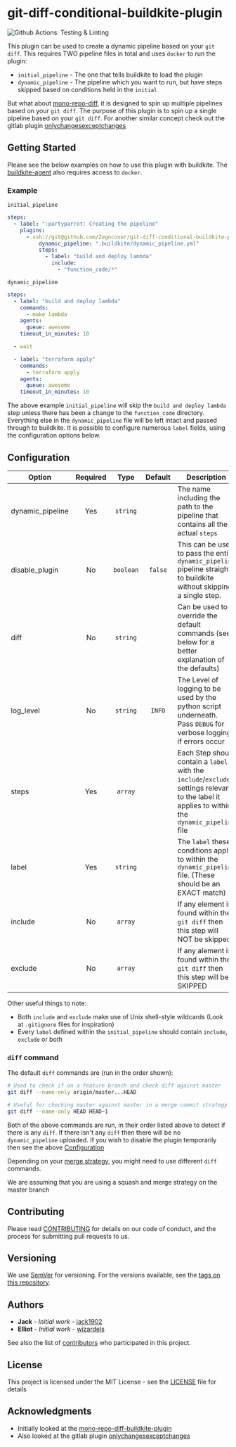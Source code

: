 # git-diff-conditional-buildkite-plugin

![Github Actions: Testing & Linting](https://github.com/Zegocover/git-diff-conditional-buildkite-plugin/workflows/Run%20CI%20Testing%20&%20Linting/badge.svg)

This plugin can be used to create a dynamic pipeline based on your `git diff`. This requires TWO pipeline files in total and uses `docker` to run the plugin:

- `initial_pipeline` - The one that tells buildkite to load the plugin
- `dynamic_pipeline` - The pipeline which you want to run, but have steps skipped based on conditions held in the `initial`

But what about [mono-repo-diff](https://github.com/chronotc/monorepo-diff-buildkite-plugin), it is designed to spin up multiple pipelines based on your `git diff`. The purpose of this plugin is to spin up a single pipeline based on your `git diff`. For another similar concept check out the gitlab plugin [onlychangesexceptchanges](https://docs.gitlab.com/ee/ci/yaml/#onlychangesexceptchanges)

## Getting Started

Please see the below examples on how to use this plugin with buildkite. The [buildkite-agent](https://buildkite.com/docs/agent/v3) also requires access to `docker`.

### Example

`initial_pipeline`
```yaml
steps:
  - label: ":partyparrot: Creating the pipeline"
    plugins:
      - ssh://git@github.com/Zegocover/git-diff-conditional-buildkite-plugin#v1.0.0:
          dynamic_pipeline: ".buildkite/dynamic_pipeline.yml"
          steps:
            - label: "build and deploy lambda"
              include:
                - "function_code/*"
```

`dynamic_pipeline`
```yaml
steps:
  - label: "build and deploy lambda"
    commands:
      - make lambda
    agents:
      queue: awesome
    timeout_in_minutes: 10

  - wait

  - label: "terraform apply"
    commands:
      - terraform apply
    agents:
      queue: awesome
    timeout_in_minutes: 10
```

The above example `initial_pipeline` will skip the `build and deploy lambda` step unless there has been a change to the `function_code` directory. Everything else in the `dynamic_pipeline` file will be left intact and passed through to buildkite. It is possible to configure numerous `label` fields, using the configuration options below.


## Configuration

| Option           | Required |   Type    | Default | Description                                                                                                                                     |
| ---------------- | :------: | :-------: | :-----: | ----------------------------------------------------------------------------------------------------------------------------------------------- |
| dynamic_pipeline |   Yes    | `string`  |         | The name including the path to the pipeline that contains all the actual `steps`                                                                |
| disable_plugin   |    No    | `boolean` | `false` | This can be used to pass the entire `dynamic_pipeline` pipeline straight to buildkite without skipping a single step.                           |
| diff             |    No    | `string`  |         | Can be used to override the default commands (see below for a better explanation of the defaults)                                               |
| log_level        |    No    | `string`  | `INFO`  | The Level of logging to be used by the python script underneath. Pass `DEBUG` for verbose logging if errors occur                               |
| steps            |   Yes    |  `array`  |         | Each Step should contain a `label` with the `include`/`exclude` settings relevant to the label it applies to within the `dynamic_pipeline` file |
| label            |   Yes    | `string`  |         | The `label` these conditions apply to within the `dynamic_pipeline` file. (These should be an EXACT match)                                      |
| include          |    No    |  `array`  |         | If any element is found within the `git diff` then this step will NOT be skipped                                                                |
| exclude          |    No    |  `array`  |         | If any alement is found within the `git diff` then this step will be SKIPPED                                                                    |

Other useful things to note:
- Both `include` and `exclude` make use of Unix shell-style wildcards (Look at `.gitignore` files for inspiration)
- Every `label` defined within the `initial_pipeline` should contain `include`, `exclude` or both

### `diff` command

The default `diff` commands are (run in the order shown):

```bash
# Used to check if on a feature branch and check diff against master
git diff --name-only origin/master...HEAD

# Useful for checking master against master in a merge commit strategy environment
git diff --name-only HEAD HEAD~1
```

Both of the above commands are run, in their order listed above to detect if there is any `diff`. If there isn't any `diff` then there will be no `dynamic_pipeline` uploaded. If you wish to disable the plugin temporarily then see the above [Configuration](#Configuration)

Depending on your [merge strategy](https://help.github.com/en/github/administering-a-repository/about-merge-methods-on-github), you might need to use different `diff` commands.

We are assuming that you are using a squash and merge strategy on the master branch

## Contributing

Please read [CONTRIBUTING](https://github.com/Zegocover/git-diff-conditional-buildkite-plugin/blob/master/.github/CONTRIBUTING.md) for details on our code of conduct, and the process for submitting pull requests to us.

## Versioning

We use [SemVer](http://semver.org/) for versioning. For the versions available, see the [tags on this repository](https://github.com/Zegocover/git-diff-conditional-buildkite-plugin/tags). 

## Authors

* **Jack** - *Initial work* - [jack1902](https://github.com/jack1902)
* **Elliot** - *Initial work* - [wizardels](https://github.com/wizardels)

See also the list of [contributors](https://github.com/Zegocover/git-diff-conditional-buildkite-plugin/contributors) who participated in this project.

## License

This project is licensed under the MIT License - see the [LICENSE](LICENSE) file for details

## Acknowledgments

* Initially looked at the [mono-repo-diff-buildkite-plugin](https://github.com/chronotc/monorepo-diff-buildkite-plugin)
* Also looked at the gitlab plugin [onlychangesexceptchanges](https://docs.gitlab.com/ee/ci/yaml/#onlychangesexceptchanges)
